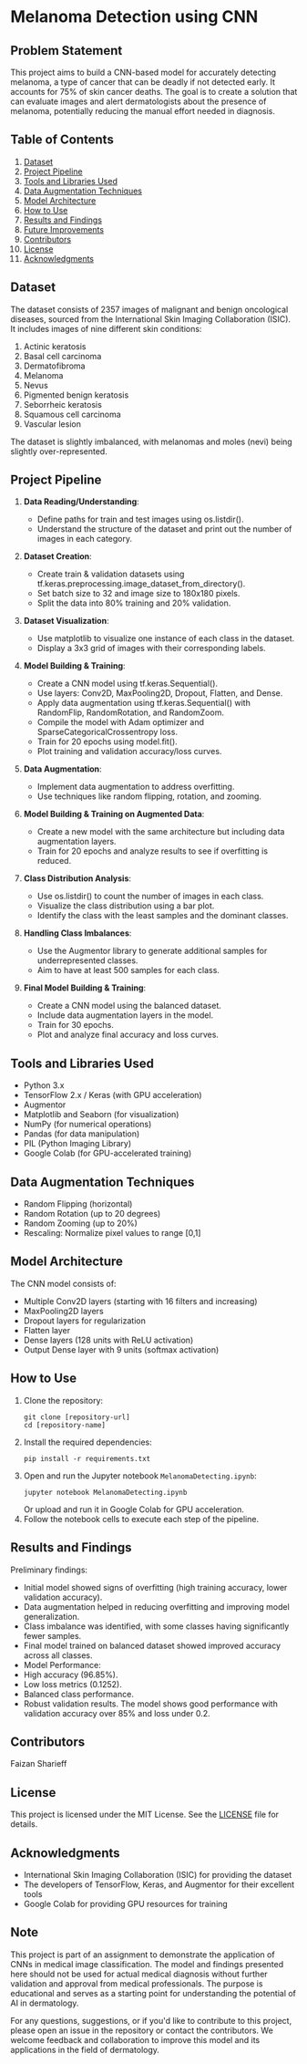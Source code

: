 # Melanoma Detection using CNN

## Problem Statement
This project aims to build a CNN-based model for accurately detecting melanoma, a type of cancer that can be deadly if not detected early. It accounts for 75% of skin cancer deaths. The goal is to create a solution that can evaluate images and alert dermatologists about the presence of melanoma, potentially reducing the manual effort needed in diagnosis.

## Table of Contents
1. [Dataset](#dataset)
2. [Project Pipeline](#project-pipeline)
3. [Tools and Libraries Used](#tools-and-libraries-used)
4. [Data Augmentation Techniques](#data-augmentation-techniques)
5. [Model Architecture](#model-architecture)
6. [How to Use](#how-to-use)
7. [Results and Findings](#results-and-findings)
8. [Future Improvements](#future-improvements)
9. [Contributors](#contributors)
10. [License](#license)
11. [Acknowledgments](#acknowledgments)

## Dataset
The dataset consists of 2357 images of malignant and benign oncological diseases, sourced from the International Skin Imaging Collaboration (ISIC). It includes images of nine different skin conditions:

1. Actinic keratosis
2. Basal cell carcinoma
3. Dermatofibroma
4. Melanoma
5. Nevus
6. Pigmented benign keratosis
7. Seborrheic keratosis
8. Squamous cell carcinoma
9. Vascular lesion

The dataset is slightly imbalanced, with melanomas and moles (nevi) being slightly over-represented.

## Project Pipeline

1. **Data Reading/Understanding**: 
   - Define paths for train and test images using os.listdir().
   - Understand the structure of the dataset and print out the number of images in each category.

2. **Dataset Creation**: 
   - Create train & validation datasets using tf.keras.preprocessing.image_dataset_from_directory().
   - Set batch size to 32 and image size to 180x180 pixels.
   - Split the data into 80% training and 20% validation.

3. **Dataset Visualization**: 
   - Use matplotlib to visualize one instance of each class in the dataset.
   - Display a 3x3 grid of images with their corresponding labels.

4. **Model Building & Training**:
   - Create a CNN model using tf.keras.Sequential().
   - Use layers: Conv2D, MaxPooling2D, Dropout, Flatten, and Dense.
   - Apply data augmentation using tf.keras.Sequential() with RandomFlip, RandomRotation, and RandomZoom.
   - Compile the model with Adam optimizer and SparseCategoricalCrossentropy loss.
   - Train for 20 epochs using model.fit().
   - Plot training and validation accuracy/loss curves.

5. **Data Augmentation**: 
   - Implement data augmentation to address overfitting.
   - Use techniques like random flipping, rotation, and zooming.

6. **Model Building & Training on Augmented Data**:
   - Create a new model with the same architecture but including data augmentation layers.
   - Train for 20 epochs and analyze results to see if overfitting is reduced.

7. **Class Distribution Analysis**:
   - Use os.listdir() to count the number of images in each class.
   - Visualize the class distribution using a bar plot.
   - Identify the class with the least samples and the dominant classes.

8. **Handling Class Imbalances**: 
   - Use the Augmentor library to generate additional samples for underrepresented classes.
   - Aim to have at least 500 samples for each class.

9. **Final Model Building & Training**:
   - Create a CNN model using the balanced dataset.
   - Include data augmentation layers in the model.
   - Train for 30 epochs.
   - Plot and analyze final accuracy and loss curves.

## Tools and Libraries Used
- Python 3.x
- TensorFlow 2.x / Keras (with GPU acceleration)
- Augmentor
- Matplotlib and Seaborn (for visualization)
- NumPy (for numerical operations)
- Pandas (for data manipulation)
- PIL (Python Imaging Library)
- Google Colab (for GPU-accelerated training)

## Data Augmentation Techniques
- Random Flipping (horizontal)
- Random Rotation (up to 20 degrees)
- Random Zooming (up to 20%)
- Rescaling: Normalize pixel values to range [0,1]

## Model Architecture
The CNN model consists of:
- Multiple Conv2D layers (starting with 16 filters and increasing)
- MaxPooling2D layers
- Dropout layers for regularization
- Flatten layer
- Dense layers (128 units with ReLU activation)
- Output Dense layer with 9 units (softmax activation)

## How to Use
1. Clone the repository:
   ```
   git clone [repository-url]
   cd [repository-name]
   ```
2. Install the required dependencies:
   ```
   pip install -r requirements.txt
   ```
3. Open and run the Jupyter notebook `MelanomaDetecting.ipynb`:
   ```
   jupyter notebook MelanomaDetecting.ipynb
   ```
   Or upload and run it in Google Colab for GPU acceleration.
4. Follow the notebook cells to execute each step of the pipeline.

## Results and Findings

Preliminary findings:
- Initial model showed signs of overfitting (high training accuracy, lower validation accuracy).
- Data augmentation helped in reducing overfitting and improving model generalization.
- Class imbalance was identified, with some classes having significantly fewer samples.
- Final model trained on balanced dataset showed improved accuracy across all classes.
- Model Performance:
- High accuracy (96.85%).
- Low loss metrics (0.1252).
- Balanced class performance.
- Robust validation results.
The model shows good performance with validation accuracy over 85% and loss under 0.2.



## Contributors
Faizan Sharieff

## License
This project is licensed under the MIT License. See the [LICENSE](LICENSE) file for details.

## Acknowledgments
- International Skin Imaging Collaboration (ISIC) for providing the dataset
- The developers of TensorFlow, Keras, and Augmentor for their excellent tools
- Google Colab for providing GPU resources for training

## Note
This project is part of an assignment to demonstrate the application of CNNs in medical image classification. The model and findings presented here should not be used for actual medical diagnosis without further validation and approval from medical professionals. The purpose is educational and serves as a starting point for understanding the potential of AI in dermatology.

For any questions, suggestions, or if you'd like to contribute to this project, please open an issue in the repository or contact the contributors. We welcome feedback and collaboration to improve this model and its applications in the field of dermatology.

